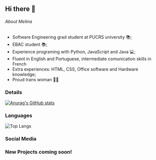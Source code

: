 ## Hi there 👋

###### About Melina

 - Software Engineering grad student at PUCRS university :books:;
 - EBAC student :books:;
 - Experience programing with Python, JavaScript and Java :computer:;
 - Fluent in English and Portuguese, intermediate comunication skills in French
 - Extra experiences: HTML, CSS, Office software and Hardware knowledge;
 - Proud trans woman :transgender_flag:

### Details
[![Anurag's GitHub stats](https://github-readme-stats.vercel.app/api?username=melrvg)](https://github.com/anuraghazra/github-readme-stats)

### Languages

![Top Langs](https://github-readme-stats.vercel.app/api/top-langs/?username=melrvg&size_weight=0.5&count_weight=0.5)

### Social Media



### New Projects coming soon!
